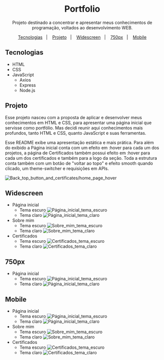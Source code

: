 <h1 align="center">Portfolio</h1>

<p align="center">Projeto destinado a concentrar e apresentar meus conhecimentos de programação, voltados ao desenvolvimento WEB.</p>

<p align="center">
  <a href="#tecnologias">Tecnologias</a>&nbsp;&nbsp;&nbsp;|&nbsp;&nbsp;&nbsp;
  <a href="#projeto">Projeto</a>&nbsp;&nbsp;&nbsp;|&nbsp;&nbsp;&nbsp;
  <a href="#widescreen">Widescreen</a>&nbsp;&nbsp;&nbsp;|&nbsp;&nbsp;&nbsp;
  <a href="#750px">750px</a>&nbsp;&nbsp;&nbsp;|&nbsp;&nbsp;&nbsp;
  <a href="#mobile">Mobile</a>
</p>

## Tecnologias
- HTML
- CSS
- JavaScript
    - Axios
    - Express
    - Node.js

## Projeto
Esse projeto nasceu com a proposta de aplicar e desenvolver meus conhecimentos em HTML e CSS, para apresentar uma página inicial que servisse como portfólio. Mas decidi reunir aqui conhecimentos mais profundos, tanto HTML e CSS, quanto JavaScript e suas ferramentas.

Esse README exibe uma apresentação estática e mais prática. Para além do exibido a Página inicial conta com um efeito em :hover para cada um dos projetos, a página de Certificados também possui efeito em :hover para cada um dos certificados e também para a logo da seção. Toda a estrutura conta também com um botão de "voltar ao topo" e efeito smooth quando clicado, um theme-switcher e requisições em APIs.

![Back_top_button_and_certificates/home_page_hover](./assets/prints/Laptop/back_to_top_and_hover%2000_00_00-00_00_30.gif)

## Widescreen

- Página inicial
  - Tema escuro ![Página_inicial_tema_escuro](./assets/prints/Laptop/localhost_2023_(laptop_default).png)
  - Tema claro ![Página_inicial_tema_claro](./assets/prints/Laptop/localhost_2023_(laptop_light).png)
- Sobre mim
  - Tema escuro ![Sobre_mim_tema_escuro](./assets/prints/Laptop/localhost_2023_about(laptop_default).png)
  - Tema claro ![Sobre_mim_tema_claro](./assets/prints/Laptop/localhost_2023_about(laptop_light).png)
- Certificados
  - Tema escuro ![Certificados_tema_escuro](./assets/prints/Laptop/localhost_2023_certificates(laptop_default).png)
  - Tema claro ![Certificados_tema_claro](./assets/prints/Laptop/localhost_2023_certificates(laptop_light).png)

## 750px

- Página inicial
  - Tema escuro ![Página_inicial_tema_escuro](./assets/prints/750/localhost_2023_(750_default).png)
  - Tema claro ![Página_inicial_tema_claro](./assets/prints/750/localhost_2023_(750_light).png)

## Mobile
- Página inicial
  - Tema escuro ![Página_inicial_tema_escuro](./assets/prints/Mobile/localhost_2023_(mobile_default).png)
  - Tema claro ![Página_inicial_tema_claro](./assets/prints/Mobile/localhost_2023_(mobile_light).png)
- Sobre mim
  - Tema escuro ![Sobre_mim_tema_escuro](./assets/prints/Mobile/localhost_2023_about(mobile_default).png)
  - Tema claro ![Sobre_mim_tema_claro](./assets/prints/Mobile/localhost_2023_about(mobile_light).png)
- Certificados
  - Tema escuro ![Certificados_tema_escuro](./assets/prints/Mobile/localhost_2023_certificates(mobile_default).png)
  - Tema claro ![Certificados_tema_claro](./assets/prints/Mobile/localhost_2023_certificates(mobile_light).png)